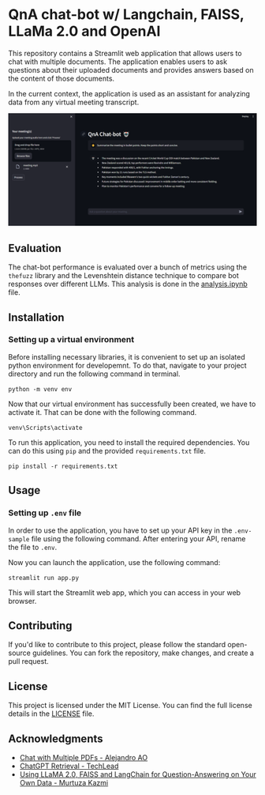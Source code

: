 # QnA chat-bot w/ Langchain, FAISS, LLaMa 2.0 and OpenAI

This repository contains a Streamlit web application that allows users to chat with multiple documents. The application enables users to ask questions about their uploaded documents and provides answers based on the content of those documents.

In the current context, the application is used as an assistant for analyzing data from any virtual meeting transcript.

![sample.png](./images/sample.PNG)

## Evaluation

The chat-bot performance is evaluated over a bunch of metrics using the `thefuzz` library and the Levenshtein distance technique to compare bot responses over different LLMs. This analysis is done in the [analysis.ipynb](./notebooks/analysis.ipynb) file.

## Installation

### Setting up a virtual environment

Before installing necessary libraries, it is convenient to set up an isolated python environment for developemnt. To do that, navigate to your project directory and run the following command in terminal.

```
python -m venv env
```

Now that our virtual environment has successfully been created, we have to activate it. That can be done with the following command.

```
venv\Scripts\activate
```

To run this application, you need to install the required dependencies. You can do this using `pip` and the provided `requirements.txt` file.
```
pip install -r requirements.txt
```

## Usage

### Setting up `.env` file

In order to use the application, you have to set up your API key in the `.env-sample` file using the following command. After entering your API, rename the file to `.env`.

Now you can launch the application, use the following command:
```
streamlit run app.py
```
This will start the Streamlit web app, which you can access in your web browser.

## Contributing

If you'd like to contribute to this project, please follow the standard open-source guidelines. You can fork the repository, make changes, and create a pull request.

## License

This project is licensed under the MIT License. You can find the full license details in the [LICENSE](LICENSE) file.

## Acknowledgments

- [Chat with Multiple PDFs - Alejandro AO](https://github.com/alejandro-ao/ask-multiple-pdfs)
- [ChatGPT Retrieval - TechLead](https://github.com/techleadhd/chatgpt-retrieval/tree/main)
- [Using LLaMA 2.0, FAISS and LangChain for Question-Answering on Your Own Data - Murtuza Kazmi](https://medium.com/@murtuza753/using-llama-2-0-faiss-and-langchain-for-question-answering-on-your-own-data-682241488476)